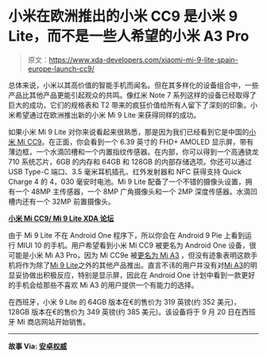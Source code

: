 # 小米在欧洲推出的小米 CC9 是小米 9 Lite，而不是一些人希望的小米 A3 Pro

> 原文：<https://www.xda-developers.com/xiaomi-mi-9-lite-spain-europe-launch-cc9/>

总体来说，小米以其高价值的智能手机而闻名。但在其多样化的设备组合中，一些产品比其他产品更能引起观众的共鸣。像红米 Note 7 系列这样的设备已经取得了巨大的成功，它们的规格表和 T2 带来的疯狂价值给所有人留下了深刻的印象。小米希望通过在欧洲推出新的小米 Mi 9 Lite 来获得同样的成功。

如果小米 Mi 9 Lite 对你来说看起来很熟悉，那是因为我们已经看到它是中国的[小米 Mi CC9](https://www.xda-developers.com/xiaomi-cc9-cc9e-cc9-meitu-edition-triple-cameras-china/)。在正面，你会看到一个 6.39 英寸的 FHD+ AMOLED 显示屏，带有薄边框，一个水滴凹槽和一个内置指纹传感器。在内部，你可以得到一个高通骁龙 710 系统芯片，6GB 的内存和 64GB 和 128GB 的内部存储选项。你还可以通过 USB Type-C 端口、3.5 毫米耳机插孔、红外发射器和 NFC 获得支持 Quick Charge 4 的 4，030 毫安时电池。Mi 9 Lite 配备了一个不错的摄像头设置，拥有一个 48MP 主传感器，一个 8MP 广角摄像头和一个 2MP 深度传感器。水滴凹槽内还有一个 32MP 前置摄像头。

**[小米 Mi CC9/ Mi 9 Lite XDA 论坛](https://forum.xda-developers.com/mi-cc9)**

由于 Mi 9 Lite 不在 Android One 程序下，所以你会在 Android 9 Pie 上看到运行 MIUI 10 的手机。用户希望看到小米 Mi CC9 被更名为 Android One 设备，很可能是小米 Mi A3 Pro，因为 Mi CC9e 被[更名为 Mi A3](https://www.xda-developers.com/xiaomi-mi-a3-android-one-announced/) ，但没有迹象表明这款手机将作为除了[Mi 9 Lite](https://www.xda-developers.com/xiaomi-mi-9-lite-redmi-8-and-redmi-8a-get-certified-could-launch-soon/)之外的其他产品推出。直言不讳的用户并没有对[Mi A3](https://www.xda-developers.com/xiaomi-mi-a3-android-one-india-launch/)的明显妥协做出积极反应，特别是显示屏，因此在 Android One 计划中看到一款更好的手机会给那些不喜欢 Mi A3 的用户提供一个有能力的选择。

在西班牙，小米 9 Lite 的 64GB 版本在€的售价为 319 英镑(约 352 美元)，128GB 版本在€的售价为 349 英镑(约 385 美元)。该设备将于 9 月 20 日在西班牙 Mi 商店网站开始销售。

* * *

**故事 Via: [安卓权威](https://www.androidauthority.com/xiaomi-mi-9-lite-price-release-date-deals-1029868/)**